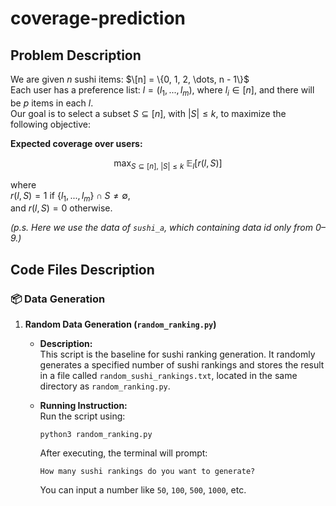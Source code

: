 # coverage-prediction

## Problem Description

We are given $n$ sushi items: $\[n] = \{0, 1, 2, \dots, n - 1\}$  
Each user has a preference list: $l = (l_1, ..., l_m)$, where $l_i \in [n]$, and there will be $p$ items in each $l$.  
Our goal is to select a subset $S \subseteq [n]$, with $|S| \leq k$, to maximize the following objective:  

**Expected coverage over users:**

$$
\max_{S \subseteq [n],\ |S| \leq k} \ \mathbb{E}_{l} [ r(l, S) ]
$$

where  
$r(l, S) = 1$ if $\{l_1, ..., l_m\} \cap S \neq \emptyset$,  
and $r(l, S) = 0$ otherwise.

*(p.s. Here we use the data of `sushi_a`, which containing data id only from 0–9.)*

## Code Files Description

### 📦 Data Generation

1. **Random Data Generation (`random_ranking.py`)**

   - **Description:**  
     This script is the baseline for sushi ranking generation. It randomly generates a specified number of sushi rankings and stores the result in a file called `random_sushi_rankings.txt`, located in the same directory as `random_ranking.py`.

   - **Running Instruction:**  
     Run the script using:
     ```
     python3 random_ranking.py
     ```
     After executing, the terminal will prompt:
     ```
     How many sushi rankings do you want to generate?
     ```
     You can input a number like `50`, `100`, `500`, `1000`, etc.








